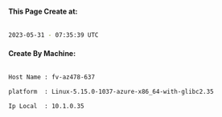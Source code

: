 
   
#### This Page Create at:

```bash

2023-05-31 - 07:35:39 UTC

```

#### Create By Machine:

```bash

Host Name : fv-az478-637

platform  : Linux-5.15.0-1037-azure-x86_64-with-glibc2.35

Ip Local  : 10.1.0.35

```

